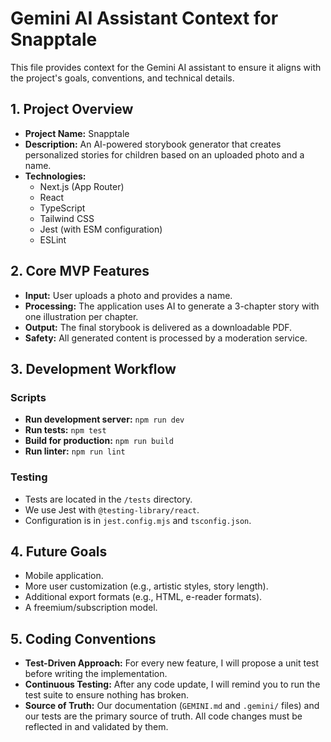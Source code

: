 # Gemini AI Assistant Context for Snapptale

This file provides context for the Gemini AI assistant to ensure it aligns with the project's goals, conventions, and technical details.

## 1. Project Overview

- **Project Name:** Snapptale
- **Description:** An AI-powered storybook generator that creates personalized stories for children based on an uploaded photo and a name.
- **Technologies:**
  - Next.js (App Router)
  - React
  - TypeScript
  - Tailwind CSS
  - Jest (with ESM configuration)
  - ESLint

## 2. Core MVP Features

- **Input:** User uploads a photo and provides a name.
- **Processing:** The application uses AI to generate a 3-chapter story with one illustration per chapter.
- **Output:** The final storybook is delivered as a downloadable PDF.
- **Safety:** All generated content is processed by a moderation service.

## 3. Development Workflow

### Scripts

- **Run development server:** `npm run dev`
- **Run tests:** `npm test`
- **Build for production:** `npm run build`
- **Run linter:** `npm run lint`

### Testing

- Tests are located in the `/tests` directory.
- We use Jest with `@testing-library/react`.
- Configuration is in `jest.config.mjs` and `tsconfig.json`.

## 4. Future Goals

- Mobile application.
- More user customization (e.g., artistic styles, story length).
- Additional export formats (e.g., HTML, e-reader formats).
- A freemium/subscription model.

## 5. Coding Conventions

- **Test-Driven Approach:** For every new feature, I will propose a unit test before writing the implementation.
- **Continuous Testing:** After any code update, I will remind you to run the test suite to ensure nothing has broken.
- **Source of Truth:** Our documentation (`GEMINI.md` and `.gemini/` files) and our tests are the primary source of truth. All code changes must be reflected in and validated by them.
